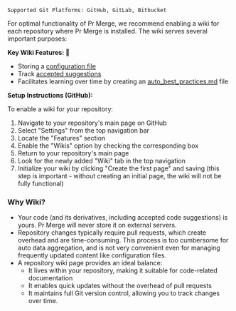 `Supported Git Platforms: GitHub, GitLab, Bitbucket`


For optimal functionality of Pr Merge, we recommend enabling a wiki for each repository where Pr Merge is installed. The wiki serves several important purposes:

**Key Wiki Features: 💎**

- Storing a [configuration file](https://pr-insight-docs.khulnasoft.com/usage-guide/configuration_options/#wiki-configuration-file)
- Track [accepted suggestions](https://pr-insight-docs.khulnasoft.com/tools/improve/#suggestion-tracking)
- Facilitates learning over time by creating an [auto_best_practices.md](https://pr-insight-docs.khulnasoft.com/core-abilities/auto_best_practices) file


**Setup Instructions (GitHub):**

To enable a wiki for your repository:

1. Navigate to your repository's main page on GitHub
2. Select "Settings" from the top navigation bar
3. Locate the "Features" section
4. Enable the "Wikis" option by checking the corresponding box
5. Return to your repository's main page
6. Look for the newly added "Wiki" tab in the top navigation
7. Initialize your wiki by clicking "Create the first page" and saving (this step is important - without creating an initial page, the wiki will not be fully functional)

### Why Wiki?

- Your code (and its derivatives, including accepted code suggestions) is yours. Pr Merge will never store it on external servers.
- Repository changes typically require pull requests, which create overhead and are time-consuming. This process is too cumbersome for auto data aggregation, and is not very convenient even for managing frequently updated content like configuration files.
- A repository wiki page provides an ideal balance:
    - It lives within your repository, making it suitable for code-related documentation
    - It enables quick updates without the overhead of pull requests
    - It maintains full Git version control, allowing you to track changes over time.
